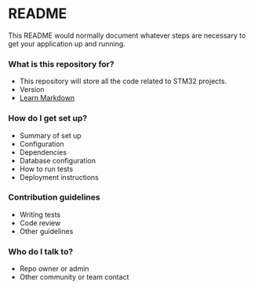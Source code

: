 # README #

This README would normally document whatever steps are necessary to get your application up and running.

### What is this repository for? ###

* This repository will store all the code related to STM32 projects.
* Version
* [Learn Markdown](https://bitbucket.org/tutorials/markdowndemo)

### How do I get set up? ###

* Summary of set up
* Configuration
* Dependencies
* Database configuration
* How to run tests
* Deployment instructions

### Contribution guidelines ###

* Writing tests
* Code review
* Other guidelines

### Who do I talk to? ###

* Repo owner or admin
* Other community or team contact